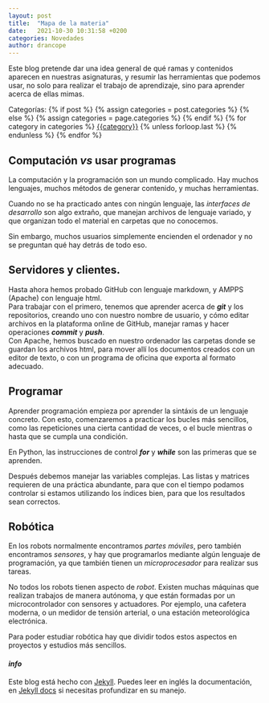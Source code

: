 ```yaml
---
layout: post
title:  "Mapa de la materia"
date:   2021-10-30 10:31:58 +0200
categories: Novedades
author: drancope
---
```

Este blog pretende dar una idea general de qué ramas y contenidos aparecen en nuestras asignaturas, y resumir las herramientas que podemos usar, no solo para realizar el trabajo de aprendizaje, sino para aprender acerca de ellas mimas.

<div class="post-categories">
 Categorías: {% if post %}
   {% assign categories = post.categories %}
 {% else %}
   {% assign categories = page.categories %}
 {% endif %}
 {% for category in categories %}
 <a href="{{site.baseurl}}/categories/#{{category|slugize}}">{{category}}</a>
 {% unless forloop.last %}&nbsp;{% endunless %}
 {% endfor %}
</div>

## Computación *vs* usar programas

La computación y la programación son un mundo complicado. Hay muchos lenguajes, muchos métodos de generar contenido, y muchas herramientas.

Cuando no se ha practicado antes con ningún lenguaje, las *interfaces de desarrollo* son algo extraño, que manejan archivos de lenguaje variado, y que organizan todo el material en carpetas que no conocemos.

Sin embargo, muchos usuarios simplemente encienden el ordenador y no se preguntan qué hay detrás de todo eso.

## Servidores y clientes.

<div class="bloque">
Hasta ahora hemos probado GitHub con lenguaje markdown, y AMPPS (Apache) con lenguaje html.<br>
Para trabajar con el primero, tenemos que aprender acerca de <b><em>git</em></b> y los repositorios, creando uno con nuestro nombre de usuario, y cómo editar archivos en la plataforma online de GitHub, manejar ramas y hacer operaciones <b><em>commit</em></b> y <b><em>push</em></b>.<br>
Con Apache, hemos buscado en nuestro ordenador las carpetas donde se guardan los archivos
html, para mover allí los documentos creados con un editor de texto, o con un programa de
oficina que exporta al formato adecuado.
</div>

## Programar

Aprender programación empieza por aprender la sintáxis de un lenguaje concreto. Con esto, comenzaremos a practicar los bucles más sencillos, como las repeticiones una cierta cantidad de veces, o el bucle mientras o hasta que se cumpla una condición.

<div class="bloque">
En Python, las instrucciones de control <b><em>for</em></b> y <b><em>while</em></b> son las primeras que se aprenden.
</div>

Después debemos manejar las variables complejas. Las listas y matrices requieren de una práctica abundante, para que con el tiempo podamos controlar si estamos utilizando los índices bien, para que los resultados sean correctos.

## Robótica

En los robots normalmente encontramos *partes móviles*, pero también encontramos *sensores*, y hay que programarlos mediante algún lenguaje de programación, ya que también tienen un *microprocesador* para realizar sus tareas.

No todos los robots tienen aspecto de *robot*. Existen muchas máquinas que realizan trabajos de manera autónoma, y que están formadas por un microcontrolador con sensores y actuadores. Por ejemplo, una cafetera moderna, o un medidor de tensión arterial, o una estación meteorológica electrónica.

Para poder estudiar robótica hay que dividir todos estos aspectos en proyectos y estudios más sencillos.

#### *info*
Este blog está hecho con [Jekyll][jekyll]. Puedes leer en inglés la documentación, en [Jekyll docs][jekyll-docs] si necesitas profundizar en su manejo.

[jekyll]: https://jekyllrb.com
[jekyll-docs]: https://jekyllrb.com/docs/home
